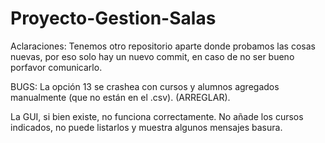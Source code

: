 # Proyecto-Gestion-Salas


Aclaraciones:
Tenemos otro repositorio aparte donde probamos las cosas nuevas, por eso solo hay un nuevo commit, en caso de no ser bueno porfavor comunicarlo.

BUGS:
La opción 13 se crashea con cursos y alumnos agregados manualmente (que no están en el .csv). (ARREGLAR).

La GUI, si bien existe, no funciona correctamente. No añade los cursos indicados, no puede listarlos y muestra algunos mensajes basura.
